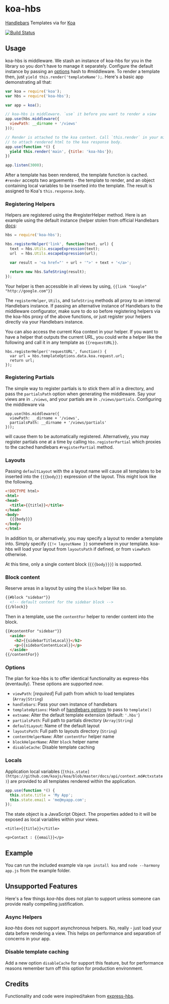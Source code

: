koa-hbs
=======

[Handlebars](http://handlebarsjs.com) Templates via for
[Koa](https://github.com/koajs/koa/)

[![Build Status][travis-badge]][repo-url]

## Usage
koa-hbs is middleware. We stash an instance of koa-hbs for you in the library
so you don't have to manage it separately. Configure the default instance by
passing an [options](#options) hash to #middleware. To render a template then, just `yield this.render('templateName');`. Here's a basic app demonstrating all that:

```javascript
var koa = require('koa');
var hbs = require('koa-hbs');

var app = koa();

// koa-hbs is middleware. `use` it before you want to render a view
app.use(hbs.middleware({
  viewPath: __dirname + '/views'
}));

// Render is attached to the koa context. Call `this.render` in your middleware
// to attach rendered html to the koa response body.
app.use(function *() {
  yield this.render('main', {title: 'koa-hbs'});
})

app.listen(3000);
```

After a template has been rendered, the template function is cached. `#render`
accepts two arguements - the template to render, and an object containing local
variables to be inserted into the template. The result is assigned to Koa's
`this.response.body`.

### Registering Helpers
Helpers are registered using the #registerHelper method. Here is an example
using the default instance (helper stolen from official Handlebars
[docs](http://handlebarsjs.com):

```javascript
hbs = require('koa-hbs');

hbs.registerHelper('link', function(text, url) {
  text = hbs.Utils.escapeExpression(text);
  url  = hbs.Utils.escapeExpression(url);

  var result = '<a href="' + url + '">' + text + '</a>';

  return new hbs.SafeString(result);
});
```
Your helper is then accessible in all views by using, `{{link "Google" "http://google.com"}}`

The `registerHelper`, `Utils`, and `SafeString` methods all proxy to an
internal Handlebars instance. If passing an alternative instance of
Handlebars to the middleware configurator, make sure to do so before
registering helpers via the koa-hbs proxy of the above functions, or
just register your helpers directly via your Handlebars instance.

You can also access the current Koa context in your helper. If you want to have
a helper that outputs the current URL, you could write a helper like the following
and call it in any template as `{{requestURL}}`.

```
hbs.registerHelper('requestURL', function() {
  var url = hbs.templateOptions.data.koa.request.url;
  return url;
});
```

### Registering Partials
The simple way to register partials is to stick them all in a directory, and
pass the `partialsPath` option when generating the middleware. Say your views
are in `./views`, and your partials are in `./views/partials`. Configuring the
middleware via

```
app.use(hbs.middleware({
  viewPath: __dirname + '/views',
  partialsPath: __dirname + '/views/partials'
}));
```

will cause them to be automatically registered. Alternatively, you may register partials one at a time by calling `hbs.registerPartial` which proxies to the cached handlebars `#registerPartial` method.

### Layouts
Passing `defaultLayout` with the a layout name will cause all templates to be
inserted into the `{{{body}}}` expression of the layout. This might look like
the following.

```html
<!DOCTYPE html>
<html>
<head>
  <title>{{title}}</title>
</head>
<body>
  {{{body}}}
</body>
</html>
```

In addition to, or alternatively, you may specify a layout to render a template
into. Simply specify `{{!< layoutName }}` somewhere in your template. koa-hbs
will load your layout from `layoutsPath` if defined, or from `viewPath`
otherwise.

At this time, only a single content block (`{{{body}}}`) is supported.

### Block content
Reserve areas in a layout by using the `block` helper like so.

```html
{{#block "sidebar"}}
  <!-- default content for the sidebar block -->
{{/block}}
```

Then in a template, use the `contentFor` helper to render content into the
block.

```html
{{#contentFor "sidebar"}}
  <aside>
    <h2>{{sidebarTitleLocal}}</h2>
    <p>{{sidebarContentLocal}}</p>
  </aside>
{{/contentFor}}
```

### Options
The plan for koa-hbs is to offer identical functionality as express-hbs
(eventaully). These options are supported _now_.

- `viewPath`: [_required_] Full path from which to load templates
  (`Array|String`)
- `handlebars`: Pass your own instance of handlebars
- `templateOptions`: Hash of
  [handlebars options](http://handlebarsjs.com/execution.html#Options) to pass
  to `template()`
- `extname`: Alter the default template extension (default: `'.hbs'`)
- `partialsPath`: Full path to partials directory (`Array|String`)
- `defaultLayout`: Name of the default layout
- `layoutsPath`: Full path to layouts directory (`String`)
- `contentHelperName`: Alter `contentFor` helper name
- `blockHelperName`: Alter `block` helper name
- `disableCache`: Disable template caching

### Locals

Application local variables (```[this.state](https://github.com/koajs/koa/blob/master/docs/api/context.md#ctxstate)```) are provided to all templates rendered within the application.

```javascript
app.use(function *() {
  this.state.title = 'My App';
  this.state.email = 'me@myapp.com';
});
```

The state object is a JavaScript Object. The properties added to it will be exposed as local variables within your views.

```
<title>{{title}}</title>

<p>Contact : {{email}}</p>
```

## Example
You can run the included example via `npm install koa` and
`node --harmony app.js` from the example folder.

## Unsupported Features

Here's a few things _koa-hbs_ does not plan to support unless someone can provide really compelling justification.

### Async Helpers
_koa-hbs_ does not support asynchronous helpers. No, really - just load your data before rendering a view. This helps on performance and separation of concerns in your app.

### Disable template caching
Add a new option `disableCache` for support this feature, but for performance reasons remember turn off this option for production environment.

## Credits
Functionality and code were inspired/taken from
[express-hbs](https://github.com/barc/express-hbs/).

[travis-badge]: https://travis-ci.org/jwilm/koa-hbs.png?branch=master
[repo-url]: https://travis-ci.org/jwilm/koa-hbs
